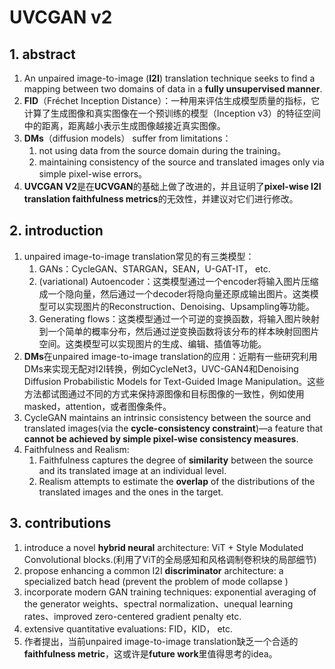 # **UVCGAN v2**

## 1. abstract

1. An  unpaired image-to-image (**I2I**) translation technique seeks to find a mapping between two domains of data in a **fully unsupervised manner**.
2. **FID**（Fréchet Inception Distance）：一种用来评估生成模型质量的指标，它计算了生成图像和真实图像在一个预训练的模型（Inception v3）的特征空间中的距离，距离越小表示生成图像越接近真实图像。
3. **DMs**（diffusion models） suffer from limitations：
   1. not using data from the source domain during the training。
   2. maintaining consistency of the source and translated images only via simple pixel-wise errors。
4. **UVCGAN V2**是在**UCVGAN**的基础上做了改进的，并且证明了**pixel-wise I2I translation faithfulness metrics**的无效性，并建议对它们进行修改。



## 2. introduction

1. unpaired image-to-image translation常见的有三类模型：
   1. GANs：CycleGAN、STARGAN，SEAN，U-GAT-IT， etc.
   2. (variational) Autoencoder：这类模型通过一个encoder将输入图片压缩成一个隐向量，然后通过一个decoder将隐向量还原成输出图片。这类模型可以实现图片的Reconstruction、Denoising、Upsampling等功能。
   3. Generating flows：这类模型通过一个可逆的变换函数，将输入图片映射到一个简单的概率分布，然后通过逆变换函数将该分布的样本映射回图片空间。这类模型可以实现图片的生成、编辑、插值等功能。
2. **DMs**在unpaired image-to-image translation的应用：近期有一些研究利用DMs来实现无配对I2I转换，例如CycleNet3，UVC-GAN4和Denoising Diffusion Probabilistic Models for Text-Guided Image Manipulation。这些方法都试图通过不同的方式来保持源图像和目标图像的一致性，例如使用masked，attention，或者图像条件。
3. CycleGAN maintains an intrinsic consistency between the source and translated images(via the **cycle-consistency constraint**)—a feature that **cannot be achieved by simple pixel-wise consistency measures**.
4. Faithfulness and Realism:
   1.  Faithfulness captures the degree of **similarity** between the source and its translated image at an individual level.
   2. Realism attempts to estimate the **overlap** of the distributions of the translated images and the ones in the target.



## 3. contributions

1. introduce a novel **hybrid neural** architecture: ViT + Style Modulated Convolutional blocks.(利用了ViT的全局感知和风格调制卷积块的局部细节)
2. propose enhancing a common I2I **discriminator** architecture: a specialized batch head (prevent the problem of mode collapse )
3. incorporate modern GAN training techniques: exponential averaging of the generator weights、spectral normalization、unequal learning rates、improved zero-centered gradient penalty etc.
4.  extensive quantitative evaluations: FID，KID， etc.
5. 作者提出，当前unpaired image-to-image translation缺乏一个合适的**faithfulness metric**，这或许是**future work**里值得思考的idea。



